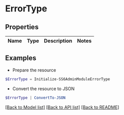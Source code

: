 # ErrorType
## Properties

Name | Type | Description | Notes
------------ | ------------- | ------------- | -------------

## Examples

- Prepare the resource
```powershell
$ErrorType = Initialize-SS6AdminModuleErrorType 
```

- Convert the resource to JSON
```powershell
$ErrorType | ConvertTo-JSON
```

[[Back to Model list]](../README.md#documentation-for-models) [[Back to API list]](../README.md#documentation-for-api-endpoints) [[Back to README]](../README.md)

